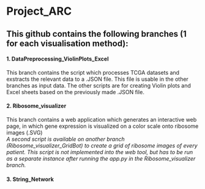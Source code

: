 # Project_ARC

## This github contains the following branches (1 for each visualisation method):

#### 1. DataPreprocessing_ViolinPlots_Excel 
This branch contains the script which processes TCGA datasets and exstracts the relevant data to a .JSON file. This file is usable in the other branches as input data. 
The other scripts are for creating Violin plots and Excel sheets based on the previously made .JSON file. 
#### 2. Ribosome_visualizer
This branch contains a web application which generates an interactive web page, in which gene expression is visualized on a color scale onto ribosome images (.SVG) <br>
*A second script is available on another branch (Ribosome_visualizer_GridBot) to create a grid of ribosome images of every patient. This script is not implemented into the web tool, but has to be run as a separate instance after running the app.py in the Ribosome_visualizer branch.*
#### 3. String_Network

